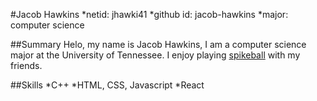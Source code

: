 #Jacob Hawkins
*netid: jhawki41
*github id: jacob-hawkins
*major: computer science

##Summary
Helo, my name is Jacob Hawkins, I am a computer science major at the University of Tennessee. I enjoy playing [spikeball](spikeball.com) with my friends.

##Skills
*C++
*HTML, CSS, Javascript
*React